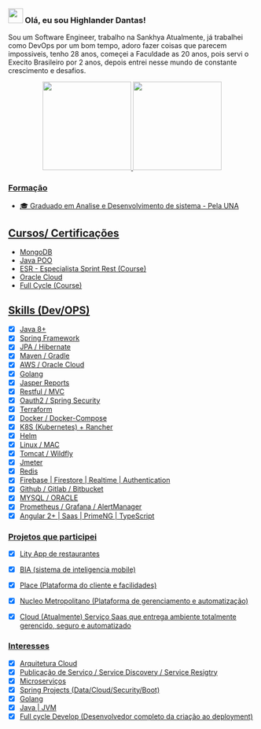 ### <img src="https://media.giphy.com/media/hvRJCLFzcasrR4ia7z/giphy.gif" width="30px"> Olá, eu sou Highlander Dantas!

Sou um Software Engineer, trabalho na Sankhya Atualmente, já trabalhei como DevOps por um bom tempo, adoro fazer coisas que parecem impossiveis, tenho 28 anos, começei a Faculdade as 20 anos, pois servi o Execito Brasileiro por 2 anos, depois entrei nesse mundo de constante crescimento e desafios.

<div align="center">
  <a href="https://github.com/highlanderdantas">
  <img height="180em" src="https://github-readme-stats.vercel.app/api?username=highlanderdantas&show_icons=true&theme=gruvbox&include_all_commits=true&count_private=true"/>
  <img height="180em" src="https://github-readme-stats.vercel.app/api/top-langs/?username=highlanderdantas&layout=compact&langs_count=7&theme=dark"/>
</div>

### Formação
- 🎓 Graduado em Analise e Desenvolvimento de sistema - Pela UNA

## Cursos/ Certificações
- MongoDB
- Java POO
- ESR - Especialista Sprint Rest (Course)
- Oracle Cloud
- Full Cycle (Course)

## Skills (Dev/OPS)
- [X] Java 8+
- [X] Spring Framework
- [X] JPA / Hibernate 
- [X] Maven / Gradle
- [X] AWS / Oracle Cloud 
- [X] Golang
- [X] Jasper Reports
- [X] Restful / MVC
- [X] Oauth2 / Spring Security
- [X] Terraform
- [X] Docker / Docker-Compose
- [X] K8S (Kubernetes) + Rancher
- [X] Helm
- [X] Linux / MAC
- [X] Tomcat / Wildfly
- [X] Jmeter 
- [X] Redis
- [X] Firebase | Firestore | Realtime | Authentication
- [X] Github / Gitlab / Bitbucket
- [X] MYSQL / ORACLE
- [X] Prometheus / Grafana / AlertManager
- [X] Angular 2+ | Saas | PrimeNG | TypeScript

### Projetos que participei

- [X] Lity App de restaurantes
- [X] BIA (sistema de inteligencia mobile)
- [X] Place (Plataforma do cliente e facilidades)
- [x] Nucleo Metropolitano (Plataforma de gerenciamento e automatização)
- [X] Cloud (Atualmente) Serviço Saas que entrega ambiente totalmente gerencido, seguro e automatizado


### Interesses
- [X] Arquitetura Cloud 
- [X] Publicação de Serviço / Service Discovery / Service Resigtry
- [X] Microserviços
- [X] Spring Projects (Data/Cloud/Security/Boot)
- [X] Golang
- [X] Java | JVM
- [X] Full cycle Develop (Desenvolvedor completo da criação ao deployment)
